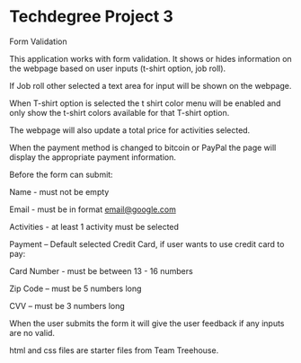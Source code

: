 # Techdegree Project 3
Form Validation

This application works with form validation. It shows or hides information on the webpage based on user inputs (t-shirt option, job roll).

If Job roll other selected a text area for input will be shown on the webpage.

When T-shirt option is selected the t shirt color menu will be enabled and only show the t-shirt colors available for that T-shirt option.

The webpage will also update a total price for activities selected.

When the payment method is changed to bitcoin or PayPal the page will display the appropriate payment information.


Before the form can submit:

Name - must not be empty

Email - must be in format email@google.com

Activities - at least 1 activity must be selected

Payment – Default selected Credit Card, if user wants to use credit card to pay:

Card Number - must be between 13 - 16 numbers

Zip Code – must be 5 numbers long

CVV – must be 3 numbers long

When the user submits the form it will give the user feedback if any inputs are no valid.

html and css files are starter files from Team Treehouse. 
